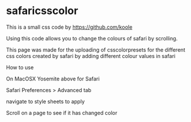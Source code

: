 # safaricsscolor
This is a small css code by https://github.com/koole

Using this code allows you to change the colours of safari by scrolling.

This page was made for the uploading of csscolorpresets for the different css colors created by safari by adding different colour values in safari

How to use

On MacOSX Yosemite above for Safari 

Safari Preferences > Advanced tab 

navigate to style sheets to apply

Scroll on a page to see if it has changed color
